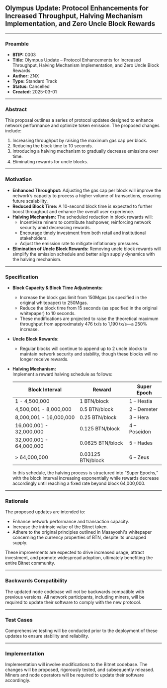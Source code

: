 ## Olympus Update: Protocol Enhancements for Increased Throughput, Halving Mechanism Implementation, and Zero Uncle Block Rewards

---

### Preamble

- **BTIP:** 0003  
- **Title:** Olympus Update – Protocol Enhancements for Increased Throughput, Halving Mechanism Implementation, and Zero Uncle Block Rewards  
- **Author:** ZNX  
- **Type:** Standard Track  
- **Status:** Cancelled  
- **Created:** 2025-03-01  

---

### Abstract

This proposal outlines a series of protocol updates designed to enhance network performance and optimize token emission. The proposed changes include:  
1. Increasing throughput by raising the maximum gas cap per block.  
2. Reducing the block time to 10 seconds.  
3. Introducing a halving mechanism to gradually decrease emissions over time.  
4. Eliminating rewards for uncle blocks.

---

### Motivation

- **Enhanced Throughput:** Adjusting the gas cap per block will improve the network’s capacity to process a higher volume of transactions, ensuring future scalability.  
- **Reduced Block Time:** A 10-second block time is expected to further boost throughput and enhance the overall user experience.  
- **Halving Mechanism:** The scheduled reduction in block rewards will:
  - Incentivize miners to contribute hashpower, reinforcing network security amid decreasing rewards.
  - Encourage timely investment from both retail and institutional stakeholders.
  - Adjust the emission rate to mitigate inflationary pressures.
- **Elimination of Uncle Block Rewards:** Removing uncle block rewards will simplify the emission schedule and better align supply dynamics with the halving mechanism.

---

### Specification

- **Block Capacity & Block Time Adjustments:**  
  - Increase the block gas limit from 150Mgas (as specified in the original whitepaper) to 250Mgas.  
  - Reduce the block time from 15 seconds (as specified in the original whitepaper) to 10 seconds.  
  - These modifications are projected to raise the theoretical maximum throughput from approximately 476 tx/s to 1,190 tx/s—a 250% increase.

- **Uncle Block Rewards:**  
  - Regular blocks will continue to append up to 2 uncle blocks to maintain network security and stability, though these blocks will no longer receive rewards.

- **Halving Mechanism:**  
  Implement a reward halving schedule as follows:

  | Block Interval          | Reward        | Super Epoch     |
  |-------------------------|---------------|-----------------|
  | 1 - 4,500,000           | 1 BTN/block   | 1 – Hestia      |
  | 4,500,001 - 8,000,000   | 0.5 BTN/block | 2 – Demeter     |
  | 8,000,001 - 16,000,000  | 0.25 BTN/block| 3 – Hera        |
  | 16,000,001 - 32,000,000 | 0.125 BTN/block| 4 – Poseidon   |
  | 32,000,001 - 64,000,000 | 0.0625 BTN/block| 5 – Hades     |
  | > 64,000,000            | 0.03125 BTN/block| 6 – Zeus    |

  In this schedule, the halving process is structured into “Super Epochs,” with the block interval increasing exponentially while rewards decrease accordingly until reaching a fixed rate beyond block 64,000,000.

---

### Rationale

The proposed updates are intended to:
- Enhance network performance and transaction capacity.
- Increase the intrinsic value of the Bitnet token.
- Adhere to the original principles outlined in Masayoshi's whitepaper concerning the currency properties of BTN, despite its uncapped supply.

These improvements are expected to drive increased usage, attract investment, and promote widespread adoption, ultimately benefiting the entire Bitnet community.

---

### Backwards Compatibility

The updated node codebase will not be backwards compatible with previous versions. All network participants, including miners, will be required to update their software to comply with the new protocol.

---

### Test Cases

Comprehensive testing will be conducted prior to the deployment of these updates to ensure stability and reliability.

---

### Implementation

Implementation will involve modifications to the Bitnet codebase. The changes will be proposed, rigorously tested, and subsequently released. Miners and node operators will be required to update their software accordingly.
